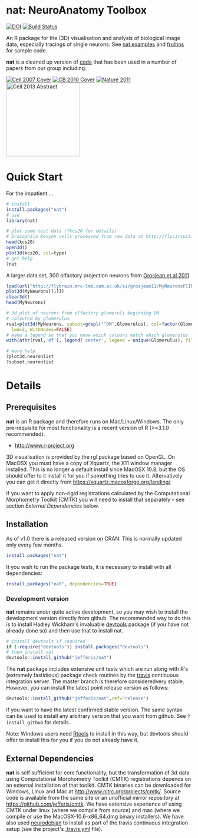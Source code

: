 # nat: NeuroAnatomy Toolbox
[![DOI](https://img.shields.io/badge/doi-10.5281%2Fzenodo.10171-blue.svg)](http://dx.doi.org/10.5281/zenodo.10171) [![Build Status](https://travis-ci.org/jefferis/nat.svg)](https://travis-ci.org/jefferis/nat) 

An R package for the (3D) visualisation and analysis of biological image data, especially tracings of
single neurons. See [nat.examples](https://github.com/jefferis/nat.examples) and [frulhns](https://github.com/jefferis/frulhns) for sample code.

**nat** is a cleaned up version of [code](https://github.com/AnalysisSuite) that has been used in a number of papers from our group including:

[![Cell 2007 Cover](http://www.cell.com/cms/attachment/602399/4753939/cov200h.gif "Olfactory Projection Neuron Mapping")](http://dx.doi.org/10.1016/j.cell.2007.01.040)
[![CB 2010 Cover](http://www.cell.com/cms/attachment/612001/4900537/cov200h.gif "fruitless Circuit Mapping")](http://dx.doi.org/10.1016/j.cub.2010.07.045)
[![Nature 2011](http://www.nature.com/nature/journal/v478/n7368/carousel/nature10428-f4.2.jpg "Food and Pheromone Integration")](http://dx.doi.org/10.1038/nature10428)
[<img src="http://www2.mrc-lmb.cam.ac.uk/wordpress/wp-content/uploads/Switch-altered_jefferis.jpg" alt="Cell 2013 Abstract" style="height: 200px;"/>](http://dx.doi.org/10.1016/j.cell.2013.11.025)

Quick Start
===========

For the impatient ...

```r
# install
install.packages("nat")
# use
library(nat)

# plot some test data (?kcs20 for details)
# Drosophila Kenyon cells processed from raw data at http://flycircuit.tw
head(kcs20)
open3d()
plot3d(kcs20, col=type)
# get help
?nat
```

A larger data set, 300 olfactory projection neurons from [Grosjean et al 2011](http://flybrain.mrc-lmb.cam.ac.uk/dokuwiki/doku.php?id=si:grosjean_and_silbering_2011)

```r
load(url("http://flybrain.mrc-lmb.cam.ac.uk/si/grosjean11/MyNeuronsFCIR.rda"))
plot3d(MyNeurons[[1]])
clear3d()
head(MyNeurons)

# 3d plot of neurons from olfactory glomeruli beginning DM
# coloured by glomerulus
rval=plot3d(MyNeurons, subset=grepl("^DM",Glomerulus), col=factor(Glomerulus),
  lwd=2, WithNodes=FALSE)
# make a legend so that you know which colours match which glomerulus
with(attr(rval,'df'), legend('center', legend = unique(Glomerulus), fill=unique(col)))

# more help
?plot3d.neuronlist
?subset.neuronlist
```

# Details
## Prerequisites
**nat** is an R package and therefore runs on Mac/Linux/Windows. The only pre-requisite for most functionality is a recent version of R (>=3.1.0 recommended).

* http://www.r-project.org

3D visualisation is provided by the rgl package based on OpenGL. On MacOSX you must have a copy of Xquartz, the X11 window manager installed. This is no longer a default install since MacOSX 10.8, but the OS should offer to it install it for you if something tries to use it. Altervatively you can get it directly from https://xquartz.macosforge.org/landing/

If you want to apply non-rigid registrations calculated by the Computational Morphometry Toolkit (CMTK) you will need to install that separately – see section *External Dependencies* below. 

## Installation
As of v1.0 there is a released version on CRAN. This is normally updated only
every few months.

```r
install.packages("nat")
```

It you wish to run the package tests, it is necessary to install with all dependencies:

```r
install.packages("nat", dependencies=TRUE)
```

### Development version
**nat** remains under quite active development, so you may wish to install the
development version directly from github. The recommended way to do this is to
install Hadley Wickham's invaluable [devtools](http://CRAN.R-project.org/package=devtools)
package (if you have not already done so) and then use that to install nat.

```r
# install devtools if required
if (!require("devtools")) install.packages("devtools")
# then install nat
devtools::install_github("jefferis/nat")
```

The **nat** package includes extensive unit tests which are run along with R's
(extremely fastidious) package check routines by the [travis](http://travis-ci.org/jefferis/nat)
continuous integration server. The master branch is therefore consideredvery stable.
However, you can install the latest point release version as follows:

```r
devtools::install_github("jefferis/nat",ref="release")
```
if you want to have the latest confirmed stable version. The same syntax can
be used to install any arbitrary version that you want from github. See `?install_github`
for details.

Note: Windows users need [Rtools](http://www.murdoch-sutherland.com/Rtools/) to
install in this way, but devtools should offer to install this for you if you
do not already have it.

## External Dependencies
**nat** is self sufficient for core functionality, but the transformation of 3d
data using Computational Morphometry Toolkit (CMTK) registrations depends on an
external installation of that toolkit. CMTK binaries can be downloaded for
Windows, Linux and Mac at <http://www.nitrc.org/projects/cmtk/>. Source code is 
available from the same site or an unofficial mirror repository at 
<https://github.com/jefferis/cmtk>. We have extensive experience of using CMTK
under linux (where we compile from source) and mac (where we compile or use the
MacOSX-10.6-x86_64.dmg binary installers). We have also used 
[neurodebian](http://neuro.debian.net/pkgs/cmtk.html) to install as part of the
travis continuous integration setup (see the project's [.travis.yml](https://github.com/jefferis/nat/blob/master/.travis.yml) file).
